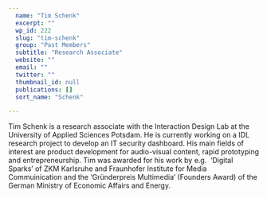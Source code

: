 ```yaml
---
  name: "Tim Schenk"
  excerpt: ""
  wp_id: 222
  slug: "tim-schenk"
  group: "Past Members"
  subtitle: "Research Associate"
  website: ""
  email: ""
  twitter: ""
  thumbnail_id: null
  publications: []
  sort_name: "Schenk"

---
```

Tim Schenk is a research associate with the Interaction Design Lab at the
University of Applied Sciences Potsdam. He is currently working on a
IDL research project to develop an IT security dashboard. His main
fields of interest are product development for audio-visual content,
rapid prototyping and entrepreneurship. Tim was awarded for his work by e.g.  ‘Digital Sparks’ of ZKM Karlsruhe and Fraunhofer
Institute for Media Commuinication and the ‘Gründerpreis Multimedia’
(Founders Award) of the German Ministry of Economic Affairs and Energy.